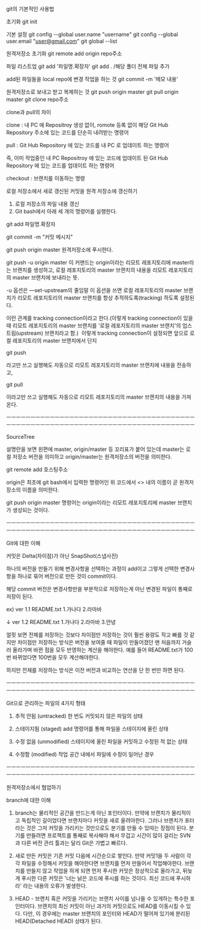 git의 기본적인 사용법

초기화
git init

기본 설정
git config --global user.name "username"
git config --global user.email "user@gmail.com"
git global --list

원격저장소 초기화
git remote add origin repo주소

파일 리스트업
git add '파일명.확장자' 
git add .   /해당 폴더 전체 파일 추가

add된 파일들을 local repo에 변경 작업을 하는 것
git commit -m '메모 내용'

원격저장소로 보내고 받고 복제하는 것 
git push origin master 
git pull origin master 
git clone repo주소 


clone과 pull의 차이

clone : 내 PC 에 Repositroy 생성 없이, romote 등록 없이 해당 Git Hub Repository 주소에 있는 코드를 단순히 내려받는 명령어


pull : Git Hub Repository 에 있는 코드를 내 PC 로 업데이트 하는 명령어

 즉, 이미 작업중인 내 PC Repositroy 에 있는 코드에 업데이트 된 Git Hub Repository 에 있는 코드를 업데이트 하는 명령어


checkout : 브랜치를 이동하는 명령  

로컬 저장소에서 새로 갱신된 커밋을 원격 저장소에 갱신하기

1. 로컬 저장소의 파일 내용 갱신
2. Git bash에서 아래 세 개의 명령어를 실행한다.

git add 파일명.확장자

git commit -m "커밋 메시지"

git push origin master 
원격저장소에 푸시한다.

git push -u origin master 이 커맨드는 origin이라는 리모트 레포지토리에 master라는 브랜치를 생성하고,
로컬 레포지토리의 master 브랜치의 내용을 리모트 레포지토리의 master 브랜치에 보내라는 뜻.

-u 옵션은 —set-upstream의 줄임말 이 옵션을 쓰면 로컬 레포지토리의 master 브랜치가 리모트 레포지토리의 master 브랜치를 항상 추적하도록(tracking) 하도록 설정된다. 

이런 관계를 tracking connection이라고 한다.(이렇게 tracking connection이 있을 때 리모트 레포지토리의 master 브랜치를 '로컬 레포지토리의 master 브랜치'의 업스트림(upstream) 브랜치라고 함.)
​
이렇게 tracking connection이 설정되면 앞으로 로컬 레포지토리의 master 브랜치에서 단지

git push

라고만 쓰고 실행해도 자동으로 리모트 레포지토리의 master 브랜치에 내용을 전송하고,

git pull

이라고만 쓰고 실행해도 자동으로 리모트 레포지토리의 master 브랜치의 내용을 가져온다. 

ㅡㅡㅡㅡㅡㅡㅡㅡㅡㅡㅡㅡㅡㅡㅡㅡㅡㅡㅡㅡㅡㅡㅡㅡㅡㅡㅡㅡㅡㅡㅡㅡㅡㅡㅡㅡㅡㅡㅡㅡㅡㅡㅡㅡㅡㅡㅡㅡㅡㅡㅡㅡㅡㅡㅡㅡㅡㅡㅡㅡㅡㅡㅡㅡㅡㅡㅡㅡㅡㅡㅡㅡㅡㅡㅡㅡㅡㅡ

SourceTree

설명란을 보면 왼편에 master, origin/master 등 꼬리표가 붙어 있는데 master는 로컬 저장소 버전을 의미하고 origin/master는 원격저장소의 버전을 의미한다.

git remote add <origin> 호스팅주소

origin은 최초에 git bash에서 입력한 명령어인 위 코드에서 <> 내의 이름이 곧 원격저장소의 이름을 의미한다.

git push origin master 명령어는 origin이라는 리모트 레포지토리에 master 브랜치가 생성되는 것이다.


ㅡㅡㅡㅡㅡㅡㅡㅡㅡㅡㅡㅡㅡㅡㅡㅡㅡㅡㅡㅡㅡㅡㅡㅡㅡㅡㅡㅡㅡㅡㅡㅡㅡㅡㅡㅡㅡㅡㅡㅡㅡㅡㅡㅡㅡㅡㅡㅡㅡㅡㅡㅡㅡㅡㅡㅡㅡㅡㅡㅡㅡㅡㅡㅡㅡㅡㅡㅡㅡㅡㅡㅡㅡㅡㅡㅡㅡㅡ

Git에 대한 이해

커밋은 Delta(차이점)가 아닌 SnapShot(스냅사진)

하나의 버전을 만들기 위해 변경사항을 선택하는 과정이 add이고 그렇게 선택한 변경사항을 하나로 묶어 버전으로 만든 것이 commit이다.

해당 commit 버전은 변경사항만을 부분적으로 저장하는게 아닌 변경된 파일이 통째로 저장이 된다.

ex)
ver 1.1
README.txt
1.가나다
2.라마바

   ↓
ver 1.2
README.txt
1.가나다
2.라마바
3.안녕

얼핏 보면 전체를 저장하는 것보다 차이점만 저장하는 것이 훨씬 용량도 작고 빠를 것 같지만 차이점만 저장하는 방식은 버전을 보여줄 때 파일이 만들어졌던 맨 처음까지 거슬러 올라가며 바뀐 점을 모두 반영하는 계산을 해야한다.
예를 들어 README.txt가 100번 바뀌었다면 100번을 모두 계산해야한다.

하지만 전체를 저장하는 방식은 이전 버전과 비교하는 연산을 단 한 번만 하면 된다.


ㅡㅡㅡㅡㅡㅡㅡㅡㅡㅡㅡㅡㅡㅡㅡㅡㅡㅡㅡㅡㅡㅡㅡㅡㅡㅡㅡㅡㅡㅡㅡㅡㅡㅡㅡㅡㅡㅡㅡㅡㅡㅡㅡㅡㅡㅡㅡㅡㅡㅡㅡㅡㅡㅡㅡㅡㅡㅡㅡㅡㅡㅡㅡㅡㅡㅡㅡㅡㅡㅡㅡㅡㅡㅡㅡㅡㅡㅡ

Git으로 관리하는 파일의 4가지 형태

1. 추적 안됨 (untracked)
한 번도 커밋되지 않은 파일의 상태

2. 스테이지됨 (staged)
add 명령어를 통해 파일을 스테이지에 올린 상태

3. 수정 없음 (unmodified)
스테이지에 올린 파일을 커밋하고 수정된 적 없는 상태

4. 수정함 (modified)
작업 공간 내에서 파일에 수정이 일어난 경우 

ㅡㅡㅡㅡㅡㅡㅡㅡㅡㅡㅡㅡㅡㅡㅡㅡㅡㅡㅡㅡㅡㅡㅡㅡㅡㅡㅡㅡㅡㅡㅡㅡㅡㅡㅡㅡㅡㅡㅡㅡㅡㅡㅡㅡㅡㅡㅡㅡㅡㅡㅡㅡㅡㅡㅡㅡㅡㅡㅡㅡㅡㅡㅡㅡㅡㅡㅡㅡㅡㅡㅡㅡㅡㅡㅡㅡㅡㅡ

원격저장소에서 협업하기

branch에 대한 이해

1. branch는 물리적인 공간을 만드는게 아닌 포인터이다. 만약에 브랜치가 물리적이고 독립적인 길이었다면 브랜치마다 커밋을 새로 올려야한다.
그러나 브랜치가 포터라는 것은 그저 커밋을 가리키는 것만으로도 분기를 만들 수 있따는 장점이 된다.
분기를 만들려면 프로젝트를 통째로 복사해야 해서 무겁고 시간이 많이 걸리는 SVN과 다른 버전 관리 툴과는 달리 Git은 가볍고 빠르다.


2. 새로 만든 커밋은 기존 커밋 다음에 시간순으로 쌓인다.
만약 커밋1을 두 사람이 각각 파일을 수정해서 커밋을 해야한다면 브랜치를 먼저 만들어서 작업해야한다.
브랜치를 만들지 않고 작업을 하게 되면 먼저 푸시한 커밋은 정상적으로 올라가고, 뒤늦게 푸시한 다른 커밋은 '너는 낡은 코드에 푸시를 하는 것이다. 최신 코드에 푸시하라' 라는 내용의 오류가 발생한다.


3. HEAD - 브랜치 혹은 커밋을 가리키는 브랜치 사이를 넘나들 수 있게하는 특수한 포인터이다.
브랜치의 최신 커밋이 아닌 과거의 커밋으로도 HEAD를 이동시킬 수 있다. 다만, 이 경우에는 master 브랜치의 포인터와 HEAD가 떨어져 있기에 분리된 HEAD(Detached HEAD) 상태가 된다.